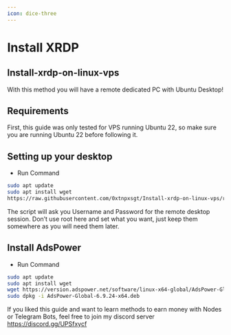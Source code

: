 ```yaml
---
icon: dice-three
---
```


# Install XRDP

## Install-xrdp-on-linux-vps

With this method you will have a remote dedicated PC with Ubuntu Desktop!

## Requirements

First, this guide was only tested for VPS running Ubuntu 22, so make sure you are running Ubuntu 22 before following it.

## Setting up your desktop

* Run Command

```bash
sudo apt update
sudo apt install wget
https://raw.githubusercontent.com/0xtnpxsgt/Install-xrdp-on-linux-vps/refs/heads/main/install-script.sh && chmod +x install-script.sh && ./install-script.sh
```

The script will ask you Username and Password for the remote desktop session. Don’t use root here and set what you want, just keep them somewhere as you will need them later.

## Install AdsPower

* Run Command

```bash
sudo apt update
sudo apt install wget
wget https://version.adspower.net/software/linux-x64-global/AdsPower-Global-6.9.24-x64.deb
sudo dpkg -i AdsPower-Global-6.9.24-x64.deb
```

If you liked this guide and want to learn methods to earn money with Nodes or Telegram Bots, feel free to join my discord server https://discord.gg/UPSfxycf
